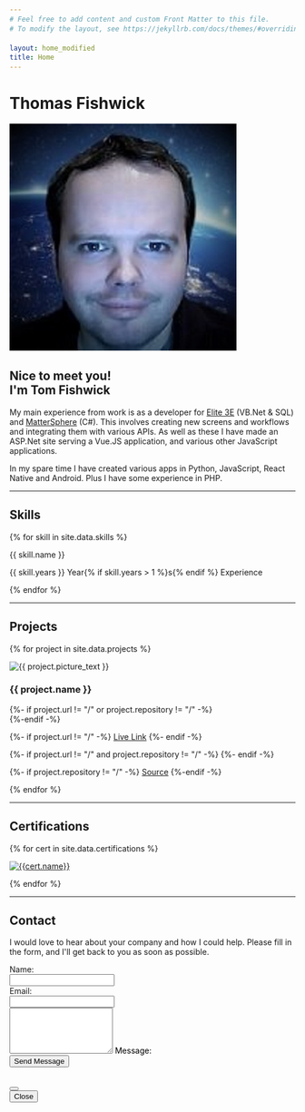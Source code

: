 ```yaml
---
# Feel free to add content and custom Front Matter to this file.
# To modify the layout, see https://jekyllrb.com/docs/themes/#overriding-theme-defaults

layout: home_modified
title: Home
---
```

<script src="/assets/js/main.js" async></script>

<h1 class="centertext">Thomas Fishwick</h1>

<div class="top-group">

<img src="/assets/images/tom.jpg" alt="Tom" class="imgmain">

<div class="inner-group">

<h2>Nice to meet you!<br>I'm Tom Fishwick</h2>

<p>My main experience from work is as a developer for <a href="https://www.elite.com/3e/" target="_blank" rel="noopener noreferrer">Elite 3E</a> (VB.Net & SQL) and <a href="https://www.elite.com/3e/matter-management/" target="_blank">MatterSphere</a> (C#). This involves creating new screens and workflows and integrating them with various APIs. As well as these I have made an ASP.Net site serving a Vue.JS application, and various other JavaScript applications.</P>

<p>In my spare time I have created various apps in Python, JavaScript, React Native and Android. Plus I have some experience in PHP.</p>

</div>

</div>

<hr>

## Skills

<div class="skills-container">

{% for skill in site.data.skills %}

<div class="skills-card">
<p>{{ skill.name }}</p>
<p>{{ skill.years }} Year{% if skill.years > 1 %}s{% endif %} Experience</p>
</div>

{% endfor %}

</div>

<hr>

## Projects

<div class="project-container">

{% for project in site.data.projects %}

<div class="project-tile">
<img src="/assets/images/{{ project.picture }}.jpg" alt="{{ project.picture_text }}" class="borderimage" onclick="openModal('{{ project.name }}', '{{ project.picture }}', '{{ project.picture_text }}');" data-bs-toggle="modal" data-bs-target="#projectModal">

<h3 class="project-title">{{ project.name }}</h3>

{%- if project.url != "/" or project.repository != "/" -%}
<br>
{%-endif -%}

{%- if project.url != "/" -%}
<a href="{{project.url}}" target="_blank" rel="noreferrer noopener">Live Link</a>
{%- endif -%}

{%- if project.url != "/" and project.repository != "/" -%}
<span> </span>
{%- endif -%}

{%- if project.repository != "/" -%}
<a href="https://github.com/SL477/{{project.repository}}" target="_blank" rel="noreferrer noopener">Source</a>
{%-endif -%}

</div>

{% endfor %}
</div>

<hr>

## Certifications

<div class="project-container">

{% for cert in site.data.certifications %}

<a href="https://www.credly.com/badges/{{cert.id}}/public_url" target="_blank" rel="noreferrer noopener">
    <img width="150" height="150" src="/assets/images/{{cert.src}}" alt="{{cert.name}}">
</a>

{% endfor %}

</div>

<hr>

## Contact

<div id="contact-container">
    <p id="contact-text">
    I would love to hear about your company and how I could help. Please fill in the form, and I'll get back to you as soon as possible.
    </p>

<form action="https://link477255648240.wordpress.com/contact/" method="post" id="contact-form">
    <div class="mb-3 row">
        <label for="g32-name" class="col-sm-2 col-form-label">Name:</label>
        <div class="col-sm-10">
            <input type="text" name="g32-name" required id="g32-name" class="form-control">
        </div>
    </div>
    <div class="mb-3 row">
        <label for="g32-email" class="col-sm-2 col-form-label">Email:</label>
        <div class="col-sm-10">
            <input type="email" name="g32-email" required id="g32-email" class="form-control">
        </div>
    </div>
    <div class="mb-3 form-floating">
        <textarea name="g32-message" id="g32-message" class="form-control" rows="5"></textarea>
        <label for="g32-message" class="col-sm-2 col-form-input" style="color: black;">Message:</label>
    </div>
    <button type="submit" class="btn btn-primary mb-3">Send Message</button>
</form>
</div>

<!-- Modal -->
<div class="modal fade" id="projectModal" tabindex="-1" aria-labelledby="projectModalTitle" aria-hidden="true">
    <div class="modal-dialog">
        <div class="modal-content">
            <div class="modal-header">
                <h5 class="modal-title" id="projectModalTitle"></h5>
                <button type="button" class="btn-close" data-bs-dismiss="modal" aria-label="Close"></button>
            </div>
            <div class="modal-body" id="modalBody">
            </div>
            <div class="modal-footer">
                <button type="button" class="btn btn-primary" data-bs-dismiss="modal">Close</button>
            </div>
        </div>
    </div>
</div>
